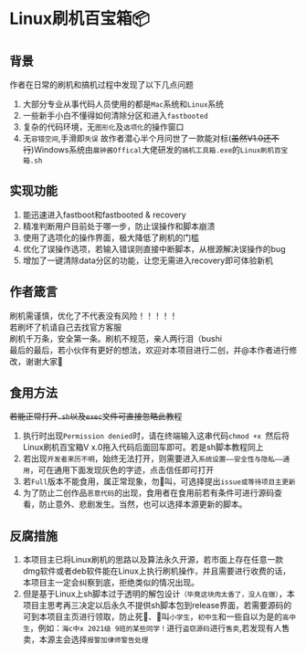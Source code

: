 # Linux刷机百宝箱📦
## 背景
作者在日常的刷机和搞机过程中发现了以下几点问题
1. 大部分专业从事代码人员使用的都是`Mac`系统和`Linux`系统
2. 一些新手小白不懂得如何清除分区和进入`fastbooted`
3. 复杂的代码环境，无`图形化`及`选项化`的操作窗口
4. 无`容错空间`,手滑即`失误`
故作者潜心半个月问世了一款能对标(<del>虽然V1.0还不行</del>)Windows系统由`晨钟酱Offical`大佬研发的`搞机工具箱.exe`的`Linux刷机百宝箱.sh`
## 实现功能
1. 能迅速进入fastboot和fastbooted & recovery
2. 精准判断用户目前处于哪一步，防止误操作和脚本崩溃
3. 使用了选项化的操作界面，极大降低了刷机的门槛
4. 优化了误操作选项，若输入错误则直接中断脚本，从根源解决误操作的bug
5. 增加了一键清除data分区的功能，让您无需进入recovery即可体验新机
## 作者箴言
刷机需谨慎，优化了不代表没有风险！！！！！</br>
若刷坏了机请自己去找官方客服</br>
刷机千万条，安全第一条。刷机不规范，亲人两行泪（bushi</br>
最后的最后，若小伙伴有更好的想法，欢迎对本项目进行二创，并@本作者进行修改，谢谢大家🧨
## 食用方法
 <del> 若能正常打开`.sh`以及`exec`文件可直接忽略此教程</del>
 1. 执行时出现`Permission denied`时，请在终端输入这串代码`chmod +x `然后将Linux刷机百宝箱V x.0拖入代码后面回车即可。若是sh脚本教程同上
 2. 若出现`开发者来历不明`，始终无法打开，则需要进入`系统设置——安全性与隐私——通用`，可在通用下面发现灰色的字迹，点击信任即可打开
 3. 若`Full`版本不能食用，属正常现象，勿🐶叫，可选择提出`issue或等待项目主更新`
 4. 为了防止二创作品`恶意代码`的出现，食用者在食用前若有条件可进行源码查看，防止意外、悲剧发生。当然，也可以选择本源更新的脚本。
## 反腐措施
   1. 本项目主已将Linux刷机的思路以及算法永久开源，若市面上存在任意一款dmg软件或者deb软件能在Linux上执行刷机操作，并且需要进行收费的话，本项目主一定会纠察到底，拒绝类似的情况出现。
   2. 但是基于Linux上sh脚本过于透明的解包设计`（毕竟这块肉太香了，没人在做）`，本项目主思考再三决定以后永久不提供sh脚本包到release界面，若需要源码的可到本项目主页进行领取，防止死🐴、🐶叫`小学生`，`初中生`和一些自以为是的`高中生`，例如：`海c中x 2021级 9班的某些同学！`进行`盗窃源码`进行`售卖`,若发现有人售卖，本源主会选择`报警加律师警告处理`
